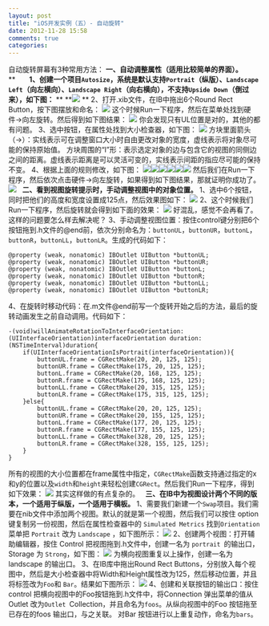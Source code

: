 ```yaml
---
layout: post
title: "iOS开发实例（五）- 自动旋转"
date: 2012-11-28 15:58
comments: true
categories: 
---
```


自动旋转屏幕有3种常用方法： **一、自动调整属性（适用比较简单的界面）。** **       **1、创建一个项目`Autosize`，系统是默认支持`Portrait`（纵版）、`Landscape Left`（向左横向）、`Landscape Right`（向右横向），不支持`Upside Down`（倒过来），如下图：** ** **![](http://m2.img.libdd.com/farm4/2012/1121/23/3AE597CB846B2D7F4088044E43CA64F30E8F6AB6F1AC6_479_131.PNG) ** 2、打开.xib文件，在IB中拖出6个Round Rect Button，按下图摆放和命名： ![](http://m1.img.libdd.com/farm4/2012/1121/23/8AD91C50170E0A62231370F87495642C190C42E210C75_354_516.PNG) 这个时候Run一下程序，然后在菜单处找到硬件->向左旋转。然后得到如下图结果： ![](http://m1.img.libdd.com/farm5/2012/1121/23/183A9CB8272F0D3BE0AC8236D1884596B96F4860DE0B8_716_363.PNG) 你会发现只有UL位置是对的，其他的都有问题。 3、选中按钮，在属性处找到大小检查器，如下图： ![](http://m2.img.libdd.com/farm4/2012/1121/23/9E85DA47E72390220DEEE923E5E0F5F14316732D21E0B_264_297.PNG) 方块里面箭头（→）：实线表示可在调整窗口大小时自由更改对象的宽度，虚线表示将对象尽可能的保持原始值。 方块周围的“I”形：表示选定对象的边与包含它的视图的同侧边之间的距离。虚线表示距离是可以灵活可变的，实线表示间距的指应尽可能的保持不变。 4、根据上面的规则修改，如下图： ![](http://m3.img.libdd.com/farm5/2012/1121/23/8E37B775DD89797ECD128C0575CC3F1F1119DD31E9728_259_267.PNG)![](http://m1.img.libdd.com/farm4/2012/1121/23/8C6A2DFC4F266FD1457629F9874C057EB88E51293E916_259_267.PNG)![](http://m1.img.libdd.com/farm4/2012/1121/23/9471BF6FA41620297854F761F7E9C181BF109E6EA8E5A_259_267.PNG)![](http://m2.img.libdd.com/farm5/2012/1121/23/3F1D573B73A663CFF17E04EB5FAA115CB6FEDB498342C_259_267.PNG)![](http://m1.img.libdd.com/farm4/2012/1121/23/53960D31310BAD0569F508E555A29C3E5AC96771F72AD_259_267.PNG)![](http://m2.img.libdd.com/farm4/2012/1121/23/750CD4749D564A2C925C021A6A6943037C0734F3ECF6F_259_267.PNG) 然后我们在Run一下程序，然后依次点击硬件->向左旋转，如果得到如下图结果，那就证明你成功了。 ![](http://m1.img.libdd.com/farm5/2012/1121/23/63FA6072C2B8DD53ACC858E9BDACF5C75FB7716FDCC31_718_363.PNG)   **二、看到视图旋转提示时，手动调整视图中的对象位置。** 1、选中6个按钮，同时把他们的高度和宽度设置成125点，然后效果图如下： ![](http://m3.img.libdd.com/farm5/2012/1125/02/28D38E6AF23163A7DE3654562A0B99A859569CC8942F8_355_516.PNG) 2、这个时候我们Run一下程序，然后旋转就会得到如下面的效果： ![](http://m2.img.libdd.com/farm5/2012/1125/02/E194DDFFDC3CE0C0A28CF24CE741388A140EEF803B254_715_368.PNG) 好混乱，感觉不会再看了。这样的问题要怎么样去解决呢？ 3、手动调整视图位置：按住control键分别把6个按钮拖到.h文件的@end前，依次分别命名为：`buttonUL`，`buttonUR`，`buttonL`，`buttonR`，`buttonLL`，`buttonLR`。生成的代码如下： 
    
    
    @property (weak, nonatomic) IBOutlet UIButton *buttonUL;
    @property (weak, nonatomic) IBOutlet UIButton *buttonUR;
    @property (weak, nonatomic) IBOutlet UIButton *buttonL;
    @property (weak, nonatomic) IBOutlet UIButton *buttonR;
    @property (weak, nonatomic) IBOutlet UIButton *buttonLL;
    @property (weak, nonatomic) IBOutlet UIButton *buttonLR;

4、在旋转时移动代码：在.m文件@end前写一个旋转开始之后的方法，最后的旋转动画发生之前自动调用。代码如下： 
    
    
    -(void)willAnimateRotationToInterfaceOrientation:(UIInterfaceOrientation)interfaceOrientation duration:(NSTimeInterval)duration{
        if(UIInterfaceOrientationIsPortrait(interfaceOrientation)){
            buttonUL.frame = CGRectMake(20, 20, 125, 125);
            buttonUR.frame = CGRectMake(175, 20, 125, 125);
            buttonL.frame = CGRectMake(20, 168, 125, 125);
            buttonR.frame = CGRectMake(175, 168, 125, 125);
            buttonLL.frame = CGRectMake(20, 315, 125, 125);
            buttonLR.frame = CGRectMake(175, 315, 125, 125);
        }else{
            buttonUL.frame = CGRectMake(20, 20, 125, 125);
            buttonUR.frame = CGRectMake(20, 155, 125, 125);
            buttonL.frame = CGRectMake(177, 20, 125, 125);
            buttonR.frame = CGRectMake(177, 155, 125, 125);
            buttonLL.frame = CGRectMake(328, 20, 125, 125);
            buttonLR.frame = CGRectMake(328, 155, 125, 125);
        }
    }

所有的视图的大小位置都在frame属性中指定，`CGRectMake`函数支持通过指定的x和y的位置以及`width`和`height`来轻松创建`CGRect`。然后我们Run一下程序，得到如下效果： ![](http://m2.img.libdd.com/farm5/2012/1125/02/AAA523B63744F1C1B8F38BD5362C6886DE825EA56E99F_715_368.PNG) 其实这样做的有点复杂的。   **三、在IB中为视图设计两个不同的版本，一个适用于纵版，一个适用于横板。** 1、需要我们新建一个`Swap`项目。我们需要在nib文件中添加两个视图。默认的就是第一个视图，然后我们可以按住 option 键复制另一份视图，然后在属性检查器中的 `Simulated Metrics` 找到`Orientation` 菜单把 `Portrait` 改为 `Landscape` ，如下图所示： ![](http://m1.img.libdd.com/farm4/2012/1127/22/C808D665F6C2921F6B7B1E3A3805876465940AF1EE675_256_156.PNG) 2、创建两个视图：打开辅助编辑器，按住 Control 把视图拖到.h文件中，创建一名为 `portrait `的输出口，Storage 为 `Strong`，如下图： ![](http://m2.img.libdd.com/farm5/2012/1127/22/50C08C98ADDA5D5C576339688E0D09CA69A7AC6FB5366_267_152.PNG) 为横向视图重复以上操作，创建一名为 landscape 的输出口。 3、在IB库中拖出Round Rect Buttons，分别放入每个视图中，然后是大小检查器中将Width和Height属性改为125，然后移动位置，并且将标签改为`Foo`和 `Bar`。结果如下图所示： ![](http://m2.img.libdd.com/farm5/2012/1127/22/F3767BA302E80F7B350728D7B31A72A87AA574BC38925_800_467.jpg) 4、创建和关联按钮的输出口：按住control 把横向视图中的Foo按钮拖到.h文件中，将Connection 弹出菜单的值从Outlet 改为`Outlet `Collection，并且命名为`foos`。从纵向视图中的Foo 按钮拖至已存在的foos 输出口，与之关联。 对Bar 按钮进行以上重复动作，命名为`bars`。